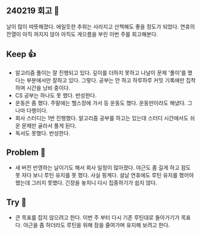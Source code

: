## 240219 회고 💬
날이 많이 따뜻해졌다. 에일듯한 추위는 사라지고 산책해도 좋을 정도가 되었다. 연휴의 잔열이 아직 꺼지지 않아 아직도 게으름을 부린 이번 주를 회고해본다.

## Keep 👍
- 알고리즘 풀이는 잘 진행되고 있다. 깊이를 더하지 못하고 나날이 문제 '풀이'를 했다는 부분에서만 잘하고 있다. 그렇다. 공부는 안 하고 하루하루 커밋 기록에만 집착하며 시간을 낭비 중이다.
- CS 공부는 하나도 못 했다. 반성한다.
- 운동은 좀 했다. 주말에는 헬스장에 가서 등 운동도 했다. 운동만이라도 해냈다. 그나마 다행이다.
- 회사 스터디는 1번 진행했다. 알고리즘 공부를 하고는 있는데 스터디 시간에서도 쉬운 문제만 골라서 풀게 된다. 
- 독서도 못했다. 반성한다.
## Problem 🤢
- 새 버전 반영하는 날이기도 해서 회사 일정이 많아졌다. 야근도 좀 길게 하고 잠도 못 자다 보니 루틴 유지를 못 했다. 사실 핑계다. 설날 연휴에도 루틴 유지를 했어야 했는데 그러지 못했다. 긴장을 놓치니 다시 집중하기가 쉽지 않다.
## Try 🧚
- 큰 목표를 잡지 않으려고 한다. 이번 주 부터 다시 기존 루틴대로 돌아가기가 목표다. 야근을 좀 하더라도 루틴을 위해 잠을 줄여가며 유지해 보려고 한다.
